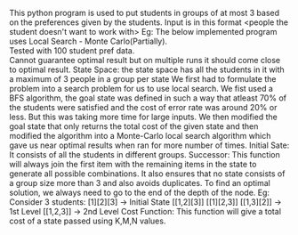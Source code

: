 This python program is used to put students in groups of at most 3 based on the preferences given by the students. 
Input is in this format
<student name> <requested team size> <people the student wants to work with> <people the student doesn't want to work with>
 Eg: 
The below implemented program uses Local Search - Monte Carlo(Partially).                    
Tested with 100 student pref data.                                                           
Cannot guarantee optimal result but on multiple runs it should come close to optimal result. 
State Space: the state space has all the students in it with a maximum of 3 people in a group per state
 We first had to formulate the problem into a search problem for us to use local search. We fist used a BFS algorithm,
 the goal state was defined in such a way that atleast 70% of the students were satisfied and the
cost of error rate was around 20% or less. But this was taking more time for large inputs.
We then modified the goal state that only returns the total cost of the given state and then modified the 
algorithm into a Monte-Carlo local search algorithm which gave us near optimal results when ran for more number of times.
 Initial Sate: It consists of all the students in different groups.
 Successor: This function will always join the first item with the remaining items in the state to generate all possible
 combinations. It also ensures that no state consists of a group size more than 3 and also avoids duplicates. To find an optimal 
 solution, we always need to go to the end of the depth of the node.
 Eg: Consider 3 students: [1][2][3] -> Initial State
                          [[1,2][3]] [[1][2,3]] [[1,3][2]] -> 1st Level
                          [[1,2,3]]                        -> 2nd Level
Cost Function: This function will give a total cost of a state passed using K,M,N values.
